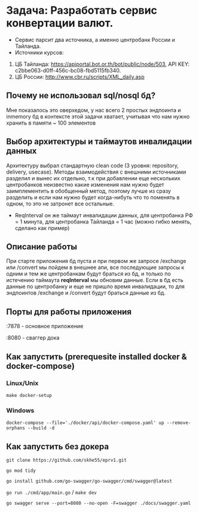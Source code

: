 # Задача: Разработать сервис конвертации валют.

* Сервис парсит два источника, а именно центробанк России и Тайланда.
* Источники курсов:
1. ЦБ Тайланда: https://apiportal.bot.or.th/bot/public/node/503, API KEY: c2bbe063-d0ff-456c-bc08-fbd5115fb340.
2. ЦБ России: http://www.cbr.ru/scripts/XML_daily.asp

## Почему не использовал sql/nosql бд?
Мне показалось это оверхедом, у нас всего 2 простых эндпоинта и inmemory бд в контексте этой задачи хватает, учитывая что нам нужно хранить в памяти ~ 100 элементов

## Выбор архитектуры и таймаутов инвалидации данных
Архитектуру выбрал стандартную clean code (3 уровня: repository, delivery, usecase).
Методы взаимодействия с внешними источниками разделил и вынес их отдельно, т.к при добавлении еще нескольких центробанков неизвестно какие изменения нам нужно будет заимплементить в обобщенный метод, поэтому лучше из сразу разделить и если нам нужно будет когда-нибуть что то поменять в одном, то это не затронет все остальные.

* ReqInterval он же таймаут инвалидации данных, для центробанка РФ = 1 минута, для центробанка Тайланда = 1 час (можно гибко менять, сделано как пример)

## Описание работы

При старте приложения бд пуста и при первом же запросе /exchange или /convert мы пойдем в внешнее апи, все последующие запросы к одним и тем же центробанкам будут браться из бд, и только по истечению таймаута **reqInterval** мы обновим данные.
Если в бд есть данные по центробанку и еще не пришло время инвалидации, то для эндпоинтов /exchange и /convert будут браться данные из бд.

## Порты для работы приложения
:7878 - основное приложение
 
:8080 - сваггер дока

## Как запустить (prerequesite installed docker & docker-compose)
### Linux/Unix 
`make docker-setup`
### Windows
`docker-compose --file='./docker/api/docker-compose.yaml' up --remove-orphans --build -d`

## Как запустить без докера
`git clone https://github.com/skhe55/eprv1.git`

`go mod tidy`

`go install github.com/go-swagger/go-swagger/cmd/swagger@latest`

`go run ./cmd/app/main.go` / `make dev`

`go swagger serve --port=8080 --no-open -F=swagger ./docs/swagger.yaml`

